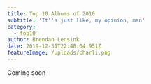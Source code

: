 ```yaml
---
title: Top 10 Albums of 2010
subtitle: 'It''s just like, my opinion, man'
category:
  - top10
author: Brendan Lensink
date: 2019-12-31T22:48:04.951Z
featureImage: /uploads/charli.png
---
```

Coming soon
